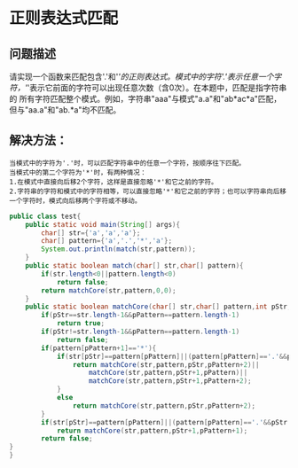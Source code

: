 # 正则表达式匹配
## 问题描述
请实现一个函数来匹配包含'.'和'*'的正则表达式。模式中的字符'.'表示任意一个字符，'*'表示它前面的字符可以出现任意次数（含0次）。在本题中，匹配是指字符串的
所有字符匹配整个模式。例如，字符串"aaa"与模式"a.a"和"ab\*ac\*a"匹配，但与"aa.a"和"ab.\*a"均不匹配。
## 解决方法：
	当模式中的字符为'.'时，可以匹配字符串中的任意一个字符，按顺序往下匹配。
	当模式中的第二个字符为'*'时，有两种情况：
	1.在模式中直接向后移2个字符，这样是直接忽略'*'和它之前的字符。
	2.字符串的字符和模式中的字符相等，可以直接忽略'*'和它之前的字符；也可以字符串向后移一个字符时，模式向后移两个字符或不移动。
```java
public class test{
	public static void main(String[] args){
		char[] str={'a','a','a'};
		char[] pattern={'a','.','*','a'};
		System.out.println(match(str,pattern));
	}
	public static boolean match(char[] str,char[] pattern){
		if(str.length<0||pattern.length<0)
			return false;
		return matchCore(str,pattern,0,0);
	}
	public static boolean matchCore(char[] str,char[] pattern,int pStr,int pPattern){
		if(pStr==str.length-1&&pPattern==pattern.length-1)
			return true;
		if(pStr!=str.length-1&&pPattern==pattern.length-1)
			return false;
		if(pattern[pPattern+1]=='*'){
			if(str[pStr]==pattern[pPattern]||(pattern[pPattern]=='.'&&pStr!=str.length-1)){
				return matchCore(str,pattern,pStr,pPattern+2)||
					matchCore(str,pattern,pStr+1,pPattern)||
					matchCore(str,pattern,pStr+1,pPattern+2);
			}
			else
				return matchCore(str,pattern,pStr,pPattern+2);
		}
		if(str[pStr]==pattern[pPattern]||(pattern[pPattern]=='.'&&pStr!=str.length-1))
			return matchCore(str,pattern,pStr+1,pPattern+1);
		return false;
}
}
```
